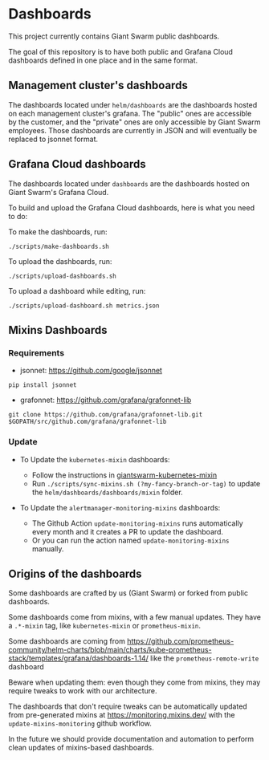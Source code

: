 # Dashboards

This project currently contains Giant Swarm public dashboards.

The goal of this repository is to have both public and Grafana Cloud dashboards defined in one place and in the same format.

## Management cluster's dashboards

The dashboards located under `helm/dashboards` are the dashboards hosted on each management cluster's grafana.
The "public" ones are accessible by the customer, and the "private" ones are only accessible by Giant Swarm employees.
Those dashboards are currently in JSON and will eventually be replaced to jsonnet format.

## Grafana Cloud dashboards

The dashboards located under `dashboards` are the dashboards hosted on Giant Swarm's Grafana Cloud.

To build and upload the Grafana Cloud dashboards, here is what you need to do:

To make the dashboards, run:
```
./scripts/make-dashboards.sh
```

To upload the dashboards, run:
```
./scripts/upload-dashboards.sh
```

To upload a dashboard while editing, run:
```
./scripts/upload-dashboard.sh metrics.json
```


## Mixins Dashboards

### Requirements

* jsonnet: https://github.com/google/jsonnet

`pip install jsonnet`

* grafonnet: https://github.com/grafana/grafonnet-lib

`git clone https://github.com/grafana/grafonnet-lib.git $GOPATH/src/github.com/grafana/grafonnet-lib`


### Update 

* To Update the `kubernetes-mixin` dashboards:

  * Follow the instructions in [giantswarm-kubernetes-mixin](https://github.com/giantswarm/giantswarm-kubernetes-mixin)
  * Run `./scripts/sync-mixins.sh (?my-fancy-branch-or-tag)` to update the `helm/dashboards/dashboards/mixin` folder.

* To Update the `alertmanager-monitoring-mixins` dashboards:

  * The Github Action `update-monitoring-mixins` runs automatically every month and it creates a PR to update the dashboard.
  * Or you can run the action named `update-monitoring-mixins` manually.

## Origins of the dashboards

Some dashboards are crafted by us (Giant Swarm) or forked from public dashboards.

Some dashboards come from mixins, with a few manual updates. They have a `.*-mixin` tag, like `kubernetes-mixin` or `prometheus-mixin`.

Some dashboards are coming from https://github.com/prometheus-community/helm-charts/blob/main/charts/kube-prometheus-stack/templates/grafana/dashboards-1.14/ like the `prometheus-remote-write` dashboard

Beware when updating them: even though they come from mixins, they may require tweaks to work with our architecture.

The dashboards that don't require tweaks can be automatically updated from pre-generated mixins at https://monitoring.mixins.dev/ with the `update-mixins-monitoring` github workflow.

In the future we should provide documentation and automation to perform clean updates of mixins-based dashboards.
